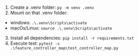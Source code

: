 1. Create a .venv folder: ```py -m venv .venv```
2. Mount on that .venv folder:
  -  windows: ```.\.venv\Scripts\activate```
  -  macOs/Linux: ```source .\.venv\Scripts\activate```
3. Install all dependencies: ```pip install -r requirements.txt```
4. Execute test: ```pytest -s .\feature_controller_map\test_controller_map.py```
